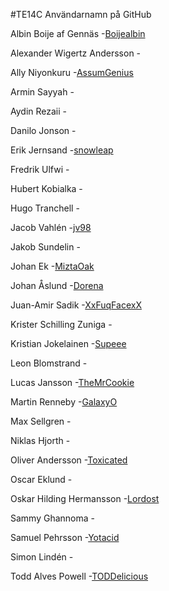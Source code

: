 #TE14C Användarnamn på GitHub

Albin Boije af Gennäs        -[Boijealbin](http://github.com/Boijealbin)

Alexander Wigertz Andersson  -

Ally Niyonkuru               -[AssumGenius](http://github.com/AssumGenius)

Armin Sayyah                 -

Aydin Rezaii                 -

Danilo Jonson                -

Erik Jernsand                -[snowleap](http://github.com/snowleap)

Fredrik Ulfwi                -

Hubert Kobialka              -

Hugo Tranchell               -

Jacob Vahlén                 -[jv98](http://github.com/jv98)

Jakob Sundelin               -

Johan Ek                     -[MiztaOak](http://github.com/MiztaOak)

Johan Åslund                 -[Dorena](http://github.com/Dorena)

Juan-Amir Sadik              -[XxFuqFacexX](http://github.com/XxFuqFacexX)

Krister Schilling Zuniga     -

Kristian Jokelainen          -[Supeee](http://github.com/Supeee)

Leon Blomstrand              -

Lucas Jansson                -[TheMrCookie](http://github.com/TheMrCookie)

Martin Renneby               -[GalaxyO](http://github.com/GalaxyO)

Max Sellgren                 -

Niklas Hjorth                -

Oliver Andersson             -[Toxicated](http://github.com/Toxicated)

Oscar Eklund                 -

Oskar Hilding Hermansson     -[Lordost](http://github.com/Lordost)

Sammy Ghannoma               -

Samuel Pehrsson              -[Yotacid](http://github.com/Yotacid)

Simon Lindén                 -

Todd Alves Powell            -[TODDelicious](http://github.com/TODDelicious)
